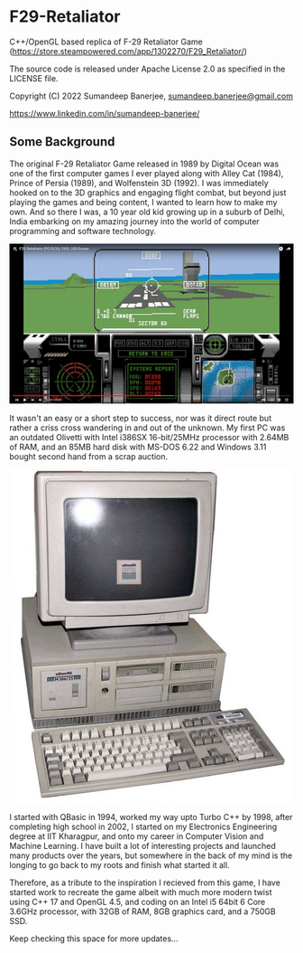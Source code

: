 # F29-Retaliator
C++/OpenGL based replica of F-29 Retaliator Game (https://store.steampowered.com/app/1302270/F29_Retaliator/)

The source code is released under Apache License 2.0 as specified in the LICENSE file.

Copyright (C) 2022 Sumandeep Banerjee, sumandeep.banerjee@gmail.com

https://www.linkedin.com/in/sumandeep-banerjee/

## Some Background
The original F-29 Retaliator Game released in 1989 by Digital Ocean was one of the first computer games I ever played along with Alley Cat (1984), Prince of Persia (1989), and Wolfenstein 3D (1992). I was immediately hooked on to the 3D graphics and engaging flight combat, but beyond just playing the games and being content, I wanted to learn how to make my own. And so there I was, a 10 year old kid growing up in a suburb of Delhi, India embarking on my amazing journey into the world of computer programming and software technology.

![F29 Retaliator](/retal.jpg)

It wasn't an easy or a short step to success, nor was it direct route but rather a criss cross wandering in and out of the unknown. My first PC was an outdated Olivetti with Intel i386SX 16-bit/25MHz processor with 2.64MB of RAM, and an 85MB hard disk with MS-DOS 6.22 and Windows 3.11 bought second hand from a scrap auction.

![Olivetti 386](/olivetti.jpg)

I started with QBasic in 1994, worked my way upto Turbo C++ by 1998, after completing high school in 2002, I started on my Electronics Engineering degree at IIT Kharagpur, and onto my career in Computer Vision and Machine Learning. I have built a lot of interesting projects and launched many products over the years, but somewhere in the back of my mind is the longing to go back to my roots and finish what started it all.

Therefore, as a tribute to the inspiration I recieved from this game, I have started work to recreate the game albeit with much more modern twist using C++ 17 and OpenGL 4.5, and coding on an Intel i5 64bit 6 Core 3.6GHz processor, with 32GB of RAM, 8GB graphics card, and a 750GB SSD.

Keep checking this space for more updates...
